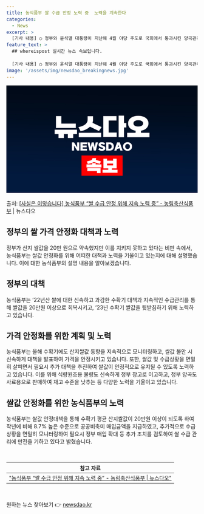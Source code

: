 ```yaml
---
title: 농식품부 쌀 수급 안정 노력 중  노력을 계속한다
categories:
  - News
excerpt: >
  [기사 내용] ○ 정부와 윤석열 대통령이 지난해 4월 야당 주도로 국회에서 통과시킨 양곡관리법 개정안에 대해…
feature_text: >
  ## whereispost 실시간 뉴스 속보입니다.

  [기사 내용] ○ 정부와 윤석열 대통령이 지난해 4월 야당 주도로 국회에서 통과시킨 양곡관리법 개정안에 대해…
image: '/assets/img/newsdao_breakingnews.jpg'
---
```


![뉴스다오 속보](/assets/img/newsdao_breakingnews.jpg)

<p>출처: <a href="https://newsdao.kr/2995" rel="dofollow">[사실은 이렇습니다] 농식품부 “쌀 수급 안정 위해 지속 노력 중” - 농림축산식품부</a> | 뉴스다오</p>

<h2 data-ke-size="size26">정부의 쌀 가격 안정화 대책과 노력</h2>
<p data-ke-size="size16">정부가 산지 쌀값을 20만 원으로 약속했지만 이를 지키지 못하고 있다는 비판 속에서, 농식품부는 쌀값 안정화를 위해 어떠한 대책과 노력을 기울이고 있는지에 대해 설명했습니다. 이에 대한 농식품부의 설명 내용을 알아보겠습니다.</p>

<h2 data-ke-size="size24">정부의 대책</h2>
<p data-ke-size="size16">농식품부는 ’22년산 쌀에 대한 신속하고 과감한 수확기 대책과 지속적인 수급관리를 통해 쌀값을 20만원 이상으로 회복시키고, ’23년 수확기 쌀값을 뒷받침하기 위해 노력하고 있습니다.</p>

<h2 data-ke-size="size24">가격 안정화를 위한 계획 및 노력</h2>
<p data-ke-size="size16">농식품부는 올해 수확기에도 산지쌀값 동향을 지속적으로 모니터링하고, 쌀값 불안 시 신속하게 대책을 발표하여 가격을 안정시키고 있습니다. 또한, 쌀값 및 수급상황을 면밀히 살피면서 필요시 추가 대책을 추진하여 쌀값이 안정적으로 유지될 수 있도록 노력하고 있습니다. 이를 위해 식량원조용 물량도 신속하게 정부 창고로 이고하고, 정부 양곡도 사료용으로 판매하여 재고 수준을 낮추는 등 다양한 노력을 기울이고 있습니다.</p>

<h2 data-ke-size="size24">쌀값 안정화를 위한 농식품부의 노력</h2>
<p data-ke-size="size16">농식품부는 쌀값 안정대책을 통해 수확기 평균 산지쌀값이 20만원 이상이 되도록 하여 작년에 비해 8.7% 높은 수준으로 공공비축미 매입금액을 지급하였고, 추가적으로 수급상황을 면밀히 모니터링하여 필요시 정부 매입 확대 등 추가 조치를 검토하여 쌀 수급 관리에 만전을 기하고 있다고 밝혔습니다.</p>

<p data-ke-size="size16">&nbsp;</p>
<table>
	<thead>
		<tr>
			<th style="text-align: center; height: 17px;"><b>참고 자료</b></th>
		</tr>
	</thead>
	<tbody>
		<tr>
			<td style="text-align: center; height: 17px;"><a href="https://newsdao.kr/2995">"농식품부 “쌀 수급 안정 위해 지속 노력 중” - 농림축산식품부 | 뉴스다오"</a></td>
		</tr>
	</tbody>
</table>
<p data-ke-size="size16">&nbsp;</p> 

원하는 뉴스 찾아보기 👉 <a href="https://newsdao.kr" rel="dofollow">newsdao.kr</a>


